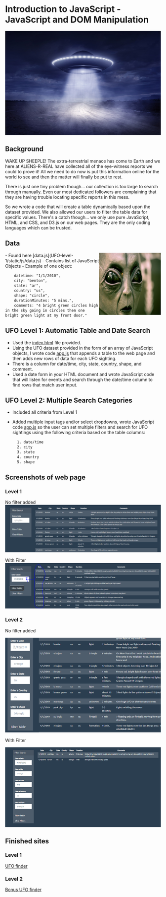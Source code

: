 # Introduction to JavaScript - JavaScript and DOM Manipulation

![UFO pic](UFO-level-1/static/images/ufo.jpg)

## Background

WAKE UP SHEEPLE! The extra-terrestrial menace has come to Earth and we here at ALIENS-R-REAL have collected all of the eye-witness reports we could to prove it! All we need to do now is put this information online for the world to see and then the matter will finally be put to rest.

There is just one tiny problem though... our collection is too large to search through manually. Even our most dedicated followers are complaining that they are having trouble locating specific reports in this mess.

So we wrote a code that will create a table dynamically based upon the dataset provided. We also allowed our users to filter the table data for specific values. There's a catch though... we only use pure JavaScript, HTML, and CSS, and D3.js on our web pages. They are the only coding languages which can be trusted.

## Data

<img align="right" width="200" height="200" src="UFO-level-1/static/images/alien.jfif">
- Found here [data.js](UFO-level-1/static/js/data.js)
- Contains list of JavaScript Objects
- Example of one object:
        
        datetime: "1/1/2010",
        city: "benton",
        state: "ar",
        country: "us",
        shape: "circle",
        durationMinutes: "5 mins.",
        comments: "4 bright green circles high in the sky going in circles then one bright green light at my front door."

## UFO Level 1: Automatic Table and Date Search

- Used the [index.html](UFO-level-1/index.html) file provided.
- Using the UFO dataset provided in the form of an array of JavaScript objects, I wrote code [app.js](UFO-level-1/static/js/app.js) that appends a table to the web page and then adds new rows of data for each UFO sighting.
- There is a column for date/time, city, state, country, shape, and comment.
- Used a date form in your HTML document and wrote JavaScript code that will listen for events and search through the date/time column to find rows that match user input.

## UFO Level 2: Multiple Search Categories

- Included all criteria from Level 1
- Added multiple input tags and/or select dropdowns, wrote JavaScript code [app.js](UFO-level-2/static/js/app.js) so the user can set multiple filters and search for UFO sightings using the following criteria based on the table columns:

        1. date/time
        2. city
        3. state
        4. country
        5. shape

## Screenshots of web page

### Level 1

No filter added
![no filter](UFO-level-1/static/images/screenshot-no_filter.PNG)

With Filter
![filtered](UFO-level-1/static/images/screenshot-with_filter.PNG)

### Level 2

No filter added

![no filter](UFO-level-2/static/images/screenshot-no_filter.PNG)

With Filter

![filtered](UFO-level-2/static/images/screenshot-with_filter.PNG)

## Finished sites
### Level 1
[UFO finder](UFO-level-1/index.html)

### Level 2
[Bonus UFO finder](UFO-level-2/index.html)
